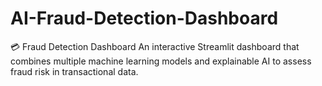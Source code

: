 # AI-Fraud-Detection-Dashboard
 💳 Fraud Detection Dashboard  An interactive Streamlit dashboard that combines multiple machine learning models and explainable AI to assess fraud risk in transactional data.
